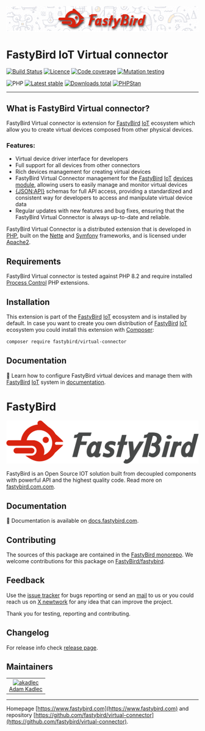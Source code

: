 <p align="center">
	<img src="https://github.com/fastybird/.github/blob/main/assets/repo_title.png?raw=true" alt="FastyBird"/>
</p>

# FastyBird IoT Virtual connector

[![Build Status](https://flat.badgen.net/github/checks/FastyBird/virtual-connector/main?cache=300&style=flat-square)](https://github.com/FastyBird/virtual-connector/actions)
[![Licence](https://flat.badgen.net/github/license/FastyBird/virtual-connector?cache=300&style=flat-square)](https://github.com/FastyBird/virtual-connector/blob/main/LICENSE.md)
[![Code coverage](https://flat.badgen.net/coveralls/c/github/FastyBird/virtual-connector?cache=300&style=flat-square)](https://coveralls.io/r/FastyBird/virtual-connector)
[![Mutation testing](https://img.shields.io/endpoint?style=flat-square&url=https%3A%2F%2Fbadge-api.stryker-mutator.io%2Fgithub.com%2FFastyBird%2Fvirtual-connector%2Fmain)](https://dashboard.stryker-mutator.io/reports/github.com/FastyBird/virtual-connector/main)

![PHP](https://flat.badgen.net/packagist/php/FastyBird/virtual-connector?cache=300&style=flat-square)
[![Latest stable](https://flat.badgen.net/packagist/v/FastyBird/virtual-connector/latest?cache=300&style=flat-square)](https://packagist.org/packages/FastyBird/virtual-connector)
[![Downloads total](https://flat.badgen.net/packagist/dt/FastyBird/virtual-connector?cache=300&style=flat-square)](https://packagist.org/packages/FastyBird/virtual-connector)
[![PHPStan](https://flat.badgen.net/static/PHPStan/enabled/green?cache=300&style=flat-square)](https://github.com/phpstan/phpstan)

***

## What is FastyBird Virtual connector?

FastyBird Virtual connector is extension for [FastyBird](https://www.fastybird.com) [IoT](https://en.wikipedia.org/wiki/Internet_of_things) ecosystem
which allow you to create virtual devices composed from other physical devices.

### Features:

- Virtual device driver interface for developers
- Full support for all devices from other connectors
- Rich devices management for creating virtual devices
- FastyBird Virtual Connector management for the [FastyBird](https://www.fastybird.com) [IoT](https://en.wikipedia.org/wiki/Internet_of_things) [devices module](https://github.com/FastyBird/devices-module), allowing users to easily manage and monitor virtual devices
- [{JSON:API}](https://jsonapi.org/) schemas for full API access, providing a standardized and consistent way for developers to access and manipulate virtual device data
- Regular updates with new features and bug fixes, ensuring that the FastyBird Virtual Connector is always up-to-date and reliable.

FastyBird Virtual Connector is a distributed extension that is developed in [PHP](https://www.php.net), built on the [Nette](https://nette.org) and [Symfony](https://symfony.com) frameworks,
and is licensed under [Apache2](http://www.apache.org/licenses/LICENSE-2.0).

## Requirements

FastyBird Virtual connector is tested against PHP 8.2 and require installed [Process Control](https://www.php.net/manual/en/book.pcntl.php)
PHP extensions.

## Installation

This extension is part of the [FastyBird](https://www.fastybird.com) [IoT](https://en.wikipedia.org/wiki/Internet_of_things) ecosystem and is installed by default.
In case you want to create you own distribution of [FastyBird](https://www.fastybird.com) [IoT](https://en.wikipedia.org/wiki/Internet_of_things) ecosystem you could install this extension with  [Composer](http://getcomposer.org/):

```sh
composer require fastybird/virtual-connector
```

## Documentation

:book: Learn how to configure FastyBird virtual devices and manage them with [FastyBird](https://www.fastybird.com) [IoT](https://en.wikipedia.org/wiki/Internet_of_things) system
in [documentation](https://github.com/FastyBird/virtual-connector/wiki).

# FastyBird

<p align="center">
	<img src="https://github.com/fastybird/.github/blob/main/assets/fastybird_row.svg?raw=true" alt="FastyBird"/>
</p>

FastyBird is an Open Source IOT solution built from decoupled components with powerful API and the highest quality code. Read more on [fastybird.com.com](https://www.fastybird.com).

## Documentation

:book: Documentation is available on [docs.fastybird.com](https://docs.fastybird.com).

## Contributing

The sources of this package are contained in the [FastyBird monorepo](https://github.com/FastyBird/fastybird). We welcome
contributions for this package on [FastyBird/fastybird](https://github.com/FastyBird/).

## Feedback

Use the [issue tracker](https://github.com/FastyBird/fastybird/issues) for bugs reporting or send an [mail](mailto:code@fastybird.com)
to us or you could reach us on [X newtwork](https://x.com/fastybird) for any idea that can improve the project.

Thank you for testing, reporting and contributing.

## Changelog

For release info check [release page](https://github.com/FastyBird/fastybird/releases).

## Maintainers

<table>
	<tbody>
		<tr>
			<td align="center">
				<a href="https://github.com/akadlec">
					<img alt="akadlec" width="80" height="80" src="https://avatars3.githubusercontent.com/u/1866672?s=460&amp;v=4" />
				</a>
				<br>
				<a href="https://github.com/akadlec">Adam Kadlec</a>
			</td>
		</tr>
	</tbody>
</table>

***
Homepage [https://www.fastybird.com](https://www.fastybird.com) and
repository [https://github.com/fastybird/virtual-connector](https://github.com/fastybird/virtual-connector).
